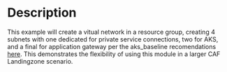 # Description

This example will create a vitual network in a resource group, creating 4 subnets with one dedicated for private service connections, two for AKS, and a final for application gateway per the aks_baseline recomendations [here](https://github.com/mspnp/aks-baseline).  This demonstrates the flexibility of using this module in a larger CAF Landingzone scenario.

